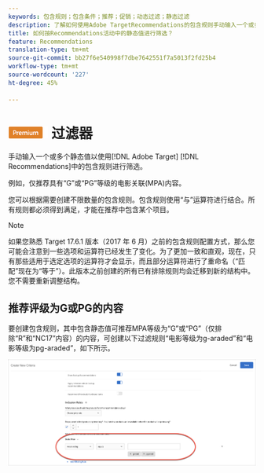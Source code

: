 ```yaml
---
keywords: 包含规则；包含条件；推荐；促销；动态过滤；静态过滤
description: 了解如何使用Adobe TargetRecommendations的包含规则手动输入一个或多个静态值以进行筛选。
title: 如何按Recommendations活动中的静态值进行筛选？
feature: Recommendations
translation-type: tm+mt
source-git-commit: bb27f6e540998f7dbe7642551f7a5013f2fd25b4
workflow-type: tm+mt
source-wordcount: '227'
ht-degree: 45%

---
```



# ![PEF Tatic](/help/assets/premium.png) 过滤器

手动输入一个或多个静态值以使用[!DNL Adobe Target] [!DNL Recommendations]中的包含规则进行筛选。

例如，仅推荐具有“G”或“PG”等级的电影关联(MPA)内容。

您可以根据需要创建不限数量的包含规则。包含规则使用“与”运算符进行结合。所有规则都必须得到满足，才能在推荐中包含某个项目。

>[!NOTE]
>
>如果您熟悉 Target 17.6.1 版本（2017 年 6 月）之前的包含规则配置方式，那么您可能会注意到一些选项和运算符已经发生了变化。为了更加一致和直观，现在，只有那些适用于选定选项的运算符才会显示，而且部分运算符进行了重命名（“匹配”现在为“等于”）。此版本之前创建的所有已有排除规则均会迁移到新的结构中。您不需要重新调整结构。

## 推荐评级为G或PG的内容

要创建包含规则，其中包含静态值可推荐MPA等级为“G”或“PG”（仅排除“R”和“NC17”内容）的内容，可创建以下过滤规则“电影等级为g-araded”和“电影等级为pg-araded”，如下所示。

![电影评级示例](/help/c-recommendations/c-algorithms/assets/movies.png)

